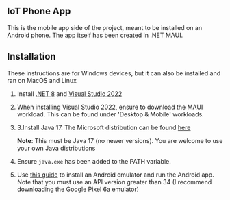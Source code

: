 ﻿## IoT Phone App

This is the mobile app side of the project, meant to be installed on an Android phone.
The app itself has been created in .NET MAUI.

## Installation

These instructions are for Windows devices, but it can also be installed and ran on MacOS and Linux

1. Install [.NET 8](https://dotnet.microsoft.com/en-us/download/dotnet/8.0) and [Visual Studio 2022](https://visualstudio.microsoft.com/en/vs/)
2. When installing Visual Studio 2022, ensure to download the MAUI workload. This can be found under 'Desktop & Mobile' workloads.
2. 3.Install Java 17. The Microsoft distribution can be found [here](https://learn.microsoft.com/en-us/java/openjdk/download#openjdk-17)

   **Note**: This must be Java 17 (no newer versions). You are welcome to use your own Java distributions

4. Ensure `java.exe` has been added to the PATH variable.
5. Use [this guide](https://learn.microsoft.com/en-us/dotnet/maui/get-started/first-app?view=net-maui-8.0&tabs=vswin&pivots=devices-android) to install an Android emulator and run the Android app. Note that you must use an API version greater than 34 (I recommend downloading the Google Pixel 6a emulator)
